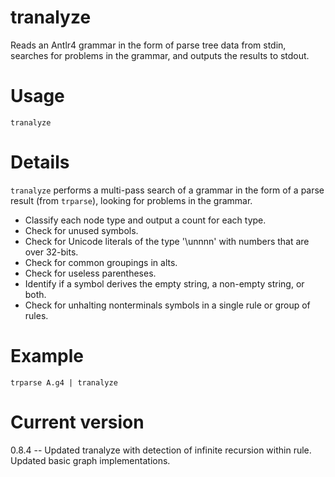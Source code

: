 # tranalyze

Reads an Antlr4 grammar in the form of parse tree data from stdin,
searches for problems in the grammar, and outputs the results to stdout.

# Usage

    tranalyze

# Details

`tranalyze` performs a multi-pass search of a grammar in the
form of a parse result (from `trparse`), looking for problems in the
grammar.

* Classify each node type and output a count for each type.
* Check for unused symbols.
* Check for Unicode literals of the type '\unnnn' with
numbers that are over 32-bits.
* Check for common groupings in alts.
* Check for useless parentheses.
* Identify if a symbol derives the empty string, a non-empty string, or both.
* Check for unhalting nonterminals symbols in a single rule or group of rules.
 
# Example

    trparse A.g4 | tranalyze

# Current version

0.8.4 -- Updated tranalyze with detection of infinite recursion within rule. Updated basic graph implementations.
